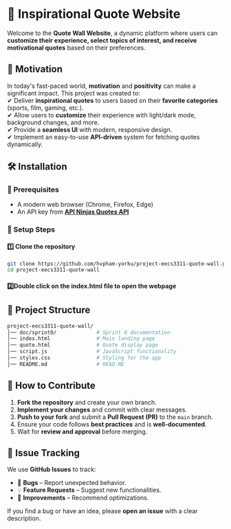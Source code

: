 # 📜 Inspirational Quote Website

Welcome to the **Quote Wall Website**, a dynamic platform where users can **customize their experience, select topics of interest, and receive motivational quotes** based on their preferences.


## 🚀 Motivation
In today's fast-paced world, **motivation** and **positivity** can make a significant impact. This project was created to:  
✔ Deliver **inspirational quotes** to users based on their **favorite categories** (sports, film, gaming, etc.).  
✔ Allow users to **customize** their experience with light/dark mode, background changes, and more.  
✔ Provide a **seamless UI** with modern, responsive design.  
✔ Implement an easy-to-use **API-driven** system for fetching quotes dynamically.  

## 🛠️ Installation

### **🔹 Prerequisites**
- A modern web browser (Chrome, Firefox, Edge)
- An API key from **[API Ninjas Quotes API](https://www.api-ninjas.com/api/quotes)**

### **🔹 Setup Steps**
#### **1️⃣ Clone the repository**
```bash
git clone https://github.com/hvpham-yorku/project-eecs3311-quote-wall.git
cd project-eecs3311-quote-wall
```

#### **2️⃣Double click on the index.html file to open the webpage**

## 📂 Project Structure
```bash
project-eecs3311-quote-wall/
│── doc/sprint0/             # Sprint 0 documentation
│── index.html               # Main landing page
│── quote.html               # Quote display page
│── script.js                # JavaScript functionality
│── styles.css               # Styling for the app
│── README.md                # READ ME
```

## 📝 How to Contribute

1. **Fork the repository** and create your own branch.
2. **Implement your changes** and commit with clear messages.
3. **Push to your fork** and submit a **Pull Request (PR)** to the `main` branch.
4. Ensure your code follows **best practices** and is **well-documented**.
5. Wait for **review and approval** before merging.
   

## 📌 Issue Tracking

We use **GitHub Issues** to track:
- 🐞 **Bugs** – Report unexpected behavior.
- 💡 **Feature Requests** – Suggest new functionalities.
- 🔧 **Improvements** – Recommend optimizations.

If you find a bug or have an idea, please **open an issue** with a clear description.
